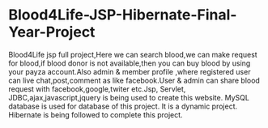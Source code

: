 # Blood4Life-JSP-Hibernate-Final-Year-Project
Blood4Life jsp full project,Here we can search blood,we can make request for blood,if blood donor is not available,then you can buy blood by using your payza account.Also admin &amp; member profile ,where registered user can live chat,post,comment as like facebook.User &amp; admin can share blood request with facebook,google,twiter etc.Jsp, Servlet, JDBC,ajax,javascript,jquery is being used to create this website. MySQL database is used for database of this project. It is a dynamic project. Hibernate is being followed to complete this project.
